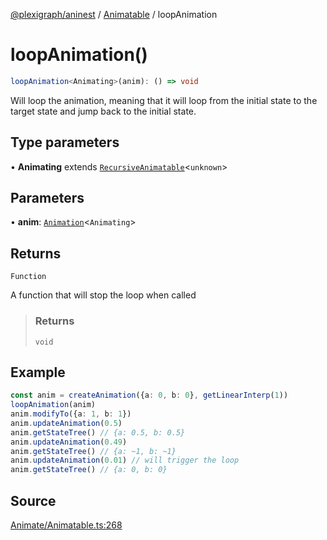 [@plexigraph/aninest](../../index.md) / [Animatable](../index.md) / loopAnimation

# loopAnimation()

```ts
loopAnimation<Animating>(anim): () => void
```

Will loop the animation, meaning that it will loop from the initial state to the target state and jump back to the initial state.

## Type parameters

• **Animating** extends [`RecursiveAnimatable`](../type-aliases/RecursiveAnimatable.md)\<`unknown`\>

## Parameters

• **anim**: [`Animation`](../type-aliases/Animation.md)\<`Animating`\>

## Returns

`Function`

A function that will stop the loop when called

> ### Returns
>
> `void`
>

## Example

```ts
const anim = createAnimation({a: 0, b: 0}, getLinearInterp(1))
loopAnimation(anim)
anim.modifyTo({a: 1, b: 1})
anim.updateAnimation(0.5)
anim.getStateTree() // {a: 0.5, b: 0.5}
anim.updateAnimation(0.49)
anim.getStateTree() // {a: ~1, b: ~1}
anim.updateAnimation(0.01) // will trigger the loop
anim.getStateTree() // {a: 0, b: 0}
```

## Source

[Animate/Animatable.ts:268](https://github.com/plexigraph/aninest/blob/bb3b3dd/src/Animate/Animatable.ts#L268)
